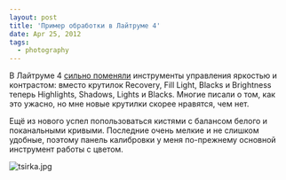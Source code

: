 ```yaml
---
layout: post
title: 'Пример обработки в Лайтруме 4'
date: Apr 25, 2012
tags:
  - photography
---
```


В Лайтруме 4 [сильно поменяли](http://birdwatcher.ru/blog/5302 "Чего не хватает Лайтруму и что будет в 4-й версии") инструменты управления яркостью и контрастом: вместо крутилок Recovery, Fill Light, Blacks и Brightness теперь Highlights, Shadows, Lights и Blacks. Многие писали о том, как это ужасно, но мне новые крутилки скорее нравятся, чем нет.

Ещё из нового успел попользоваться кистями с балансом белого и поканальными кривыми. Последние очень мелкие и не слишком удобные, поэтому панель калибровки у меня по-прежнему основной инструмент работы с цветом.

![tsirka.jpg](upload://tsirka.jpg)
